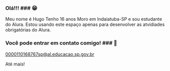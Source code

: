 ### Olá!!! ### 😁

Meu nome é Hugo
Tenho 16 anos
Moro em Indaiatuba-SP
e sou estudante do Alura.
Estou usando este espaço apenas para desenvolver as atvidiades obrigatórias do Alura.

### Você pode entrar em contato comigo! ### 💚

0000110168767sp@al.educacao.sp.gov.br

Até mais!
